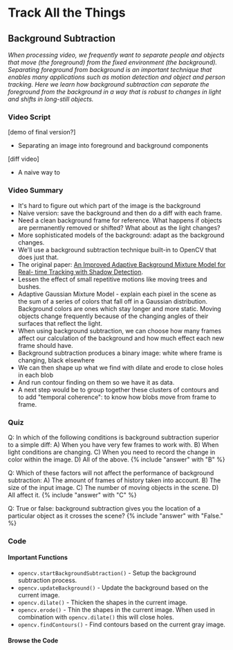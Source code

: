 # Track All the Things

## Background Subtraction

_When processing video, we frequently want to separate people and objects that move (the foreground) from the fixed environment (the background). Separating foreground from  background is an important technique that enables many applications such as motion detection and object and person tracking. Here we learn how background subtraction can separate the foreground from the background in a way that is robust to changes in light and shifts in long-still objects._

### Video Script

[demo of final version?]
* Separating an image into foreground and background components

[diff video]

* A naive way to

### Video Summary

* It's hard to figure out which part of the image is the background
* Naive version: save the background and then do a diff with each frame.
* Need a clean background frame for reference. What happens if objects are permanently removed or shifted? What about as the light changes?
* More sophisticated models of the background: adapt as the background changes.
* We'll use a background subtraction technique built-in to OpenCV that does just that.
* The original paper: [An Improved Adaptive Background Mixture Model for Real- time Tracking with Shadow Detection](http://www.ee.surrey.ac.uk/CVSSP/Publications/papers/KaewTraKulPong-AVBS01.pdf).
* Lessen the effect of small repetitive motions like moving trees and bushes.
* Adaptive Gaussian Mixture Model - explain each pixel in the scene as the sum of a series of colors that fall off in a Gaussian distribution. Background colors are ones which stay longer and more static. Moving objects change frequently because of the changing angles of their surfaces that reflect the light.
* When using background subtraction, we can choose how many frames affect our calculation of the background and how much effect each new frame should have.
* Background subtraction produces a binary image: white where frame is changing, black elsewhere
* We can then shape up what we find with dilate and erode to close holes in each blob
* And run contour finding on them so we have it as data.
* A next step would be to group together these clusters of contours and to add "temporal coherence": to know how blobs move from frame to frame.

### Quiz
Q: In which of the following conditions is background subtraction superior to a simple diff: A) When you have very few frames to work with. B) When light conditions are changing. C) When you need to record the change in color within the image. D) All of the above.
{% include "answer" with "B" %}

Q: Which of these factors will not affect the performance of background subtraction: A) The amount of frames of history taken into account. B) The size of the input image. C) The number of moving objects in the scene. D) All affect it.
{% include "answer" with "C" %}

Q: True or false: background subtraction gives you the location of a particular object as it crosses the scene?
{% include "answer" with "False." %}

### Code

#### Important Functions

* <code>opencv.startBackgroundSubtraction()</code> - Setup the background subtraction process.
* <code>opencv.updateBackground()</code> - Update the background based on the current image.
* <code>opencv.dilate()</code> - Thicken the shapes in the current image.
* <code>opencv.erode()</code> - Thin the shapes in the current image. When used in combination with <code>opencv.dilate()</code> this will close holes.
* <code>opencv.findContours()</code> - Find contours based on the current gray image.

#### Browse the Code